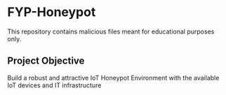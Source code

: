 # FYP-Honeypot
This repository contains malicious files meant for educational purposes only.

## Project Objective
Build a robust and attractive IoT Honeypot Environment with the available IoT devices and IT infrastructure
